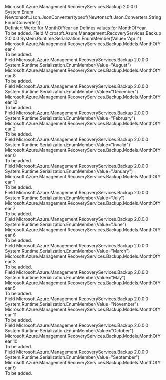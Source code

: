 <Type Name="MonthOfYear" FullName="Microsoft.Azure.Management.RecoveryServices.Backup.Models.MonthOfYear">
  <TypeSignature Language="C#" Value="public enum MonthOfYear" />
  <TypeSignature Language="ILAsm" Value=".class public auto ansi sealed MonthOfYear extends System.Enum" />
  <TypeSignature Language="DocId" Value="T:Microsoft.Azure.Management.RecoveryServices.Backup.Models.MonthOfYear" />
  <TypeSignature Language="VB.NET" Value="Public Enum MonthOfYear" />
  <TypeSignature Language="F#" Value="type MonthOfYear = " />
  <AssemblyInfo>
    <AssemblyName>Microsoft.Azure.Management.RecoveryServices.Backup</AssemblyName>
    <AssemblyVersion>2.0.0.0</AssemblyVersion>
  </AssemblyInfo>
  <Base>
    <BaseTypeName>System.Enum</BaseTypeName>
  </Base>
  <Attributes>
    <Attribute>
      <AttributeName>Newtonsoft.Json.JsonConverter(typeof(Newtonsoft.Json.Converters.StringEnumConverter))</AttributeName>
    </Attribute>
  </Attributes>
  <Docs>
    <summary>
            <span data-ttu-id="e7812-101">Definiert Werte für MonthOfYear an.</span><span class="sxs-lookup"><span data-stu-id="e7812-101">Defines values for MonthOfYear.</span></span>
            </summary>
    <remarks>To be added.</remarks>
  </Docs>
  <Members>
    <Member MemberName="April">
      <MemberSignature Language="C#" Value="April" />
      <MemberSignature Language="ILAsm" Value=".field public static literal valuetype Microsoft.Azure.Management.RecoveryServices.Backup.Models.MonthOfYear April = int32(4)" />
      <MemberSignature Language="DocId" Value="F:Microsoft.Azure.Management.RecoveryServices.Backup.Models.MonthOfYear.April" />
      <MemberSignature Language="VB.NET" Value="April" />
      <MemberSignature Language="F#" Value="April = 4" Usage="Microsoft.Azure.Management.RecoveryServices.Backup.Models.MonthOfYear.April" />
      <MemberType>Field</MemberType>
      <AssemblyInfo>
        <AssemblyName>Microsoft.Azure.Management.RecoveryServices.Backup</AssemblyName>
        <AssemblyVersion>2.0.0.0</AssemblyVersion>
      </AssemblyInfo>
      <Attributes>
        <Attribute>
          <AttributeName>System.Runtime.Serialization.EnumMember(Value="April")</AttributeName>
        </Attribute>
      </Attributes>
      <ReturnValue>
        <ReturnType>Microsoft.Azure.Management.RecoveryServices.Backup.Models.MonthOfYear</ReturnType>
      </ReturnValue>
      <MemberValue>4</MemberValue>
      <Docs>
        <summary>To be added.</summary>
      </Docs>
    </Member>
    <Member MemberName="August">
      <MemberSignature Language="C#" Value="August" />
      <MemberSignature Language="ILAsm" Value=".field public static literal valuetype Microsoft.Azure.Management.RecoveryServices.Backup.Models.MonthOfYear August = int32(8)" />
      <MemberSignature Language="DocId" Value="F:Microsoft.Azure.Management.RecoveryServices.Backup.Models.MonthOfYear.August" />
      <MemberSignature Language="VB.NET" Value="August" />
      <MemberSignature Language="F#" Value="August = 8" Usage="Microsoft.Azure.Management.RecoveryServices.Backup.Models.MonthOfYear.August" />
      <MemberType>Field</MemberType>
      <AssemblyInfo>
        <AssemblyName>Microsoft.Azure.Management.RecoveryServices.Backup</AssemblyName>
        <AssemblyVersion>2.0.0.0</AssemblyVersion>
      </AssemblyInfo>
      <Attributes>
        <Attribute>
          <AttributeName>System.Runtime.Serialization.EnumMember(Value="August")</AttributeName>
        </Attribute>
      </Attributes>
      <ReturnValue>
        <ReturnType>Microsoft.Azure.Management.RecoveryServices.Backup.Models.MonthOfYear</ReturnType>
      </ReturnValue>
      <MemberValue>8</MemberValue>
      <Docs>
        <summary>To be added.</summary>
      </Docs>
    </Member>
    <Member MemberName="December">
      <MemberSignature Language="C#" Value="December" />
      <MemberSignature Language="ILAsm" Value=".field public static literal valuetype Microsoft.Azure.Management.RecoveryServices.Backup.Models.MonthOfYear December = int32(12)" />
      <MemberSignature Language="DocId" Value="F:Microsoft.Azure.Management.RecoveryServices.Backup.Models.MonthOfYear.December" />
      <MemberSignature Language="VB.NET" Value="December" />
      <MemberSignature Language="F#" Value="December = 12" Usage="Microsoft.Azure.Management.RecoveryServices.Backup.Models.MonthOfYear.December" />
      <MemberType>Field</MemberType>
      <AssemblyInfo>
        <AssemblyName>Microsoft.Azure.Management.RecoveryServices.Backup</AssemblyName>
        <AssemblyVersion>2.0.0.0</AssemblyVersion>
      </AssemblyInfo>
      <Attributes>
        <Attribute>
          <AttributeName>System.Runtime.Serialization.EnumMember(Value="December")</AttributeName>
        </Attribute>
      </Attributes>
      <ReturnValue>
        <ReturnType>Microsoft.Azure.Management.RecoveryServices.Backup.Models.MonthOfYear</ReturnType>
      </ReturnValue>
      <MemberValue>12</MemberValue>
      <Docs>
        <summary>To be added.</summary>
      </Docs>
    </Member>
    <Member MemberName="February">
      <MemberSignature Language="C#" Value="February" />
      <MemberSignature Language="ILAsm" Value=".field public static literal valuetype Microsoft.Azure.Management.RecoveryServices.Backup.Models.MonthOfYear February = int32(2)" />
      <MemberSignature Language="DocId" Value="F:Microsoft.Azure.Management.RecoveryServices.Backup.Models.MonthOfYear.February" />
      <MemberSignature Language="VB.NET" Value="February" />
      <MemberSignature Language="F#" Value="February = 2" Usage="Microsoft.Azure.Management.RecoveryServices.Backup.Models.MonthOfYear.February" />
      <MemberType>Field</MemberType>
      <AssemblyInfo>
        <AssemblyName>Microsoft.Azure.Management.RecoveryServices.Backup</AssemblyName>
        <AssemblyVersion>2.0.0.0</AssemblyVersion>
      </AssemblyInfo>
      <Attributes>
        <Attribute>
          <AttributeName>System.Runtime.Serialization.EnumMember(Value="February")</AttributeName>
        </Attribute>
      </Attributes>
      <ReturnValue>
        <ReturnType>Microsoft.Azure.Management.RecoveryServices.Backup.Models.MonthOfYear</ReturnType>
      </ReturnValue>
      <MemberValue>2</MemberValue>
      <Docs>
        <summary>To be added.</summary>
      </Docs>
    </Member>
    <Member MemberName="Invalid">
      <MemberSignature Language="C#" Value="Invalid" />
      <MemberSignature Language="ILAsm" Value=".field public static literal valuetype Microsoft.Azure.Management.RecoveryServices.Backup.Models.MonthOfYear Invalid = int32(0)" />
      <MemberSignature Language="DocId" Value="F:Microsoft.Azure.Management.RecoveryServices.Backup.Models.MonthOfYear.Invalid" />
      <MemberSignature Language="VB.NET" Value="Invalid" />
      <MemberSignature Language="F#" Value="Invalid = 0" Usage="Microsoft.Azure.Management.RecoveryServices.Backup.Models.MonthOfYear.Invalid" />
      <MemberType>Field</MemberType>
      <AssemblyInfo>
        <AssemblyName>Microsoft.Azure.Management.RecoveryServices.Backup</AssemblyName>
        <AssemblyVersion>2.0.0.0</AssemblyVersion>
      </AssemblyInfo>
      <Attributes>
        <Attribute>
          <AttributeName>System.Runtime.Serialization.EnumMember(Value="Invalid")</AttributeName>
        </Attribute>
      </Attributes>
      <ReturnValue>
        <ReturnType>Microsoft.Azure.Management.RecoveryServices.Backup.Models.MonthOfYear</ReturnType>
      </ReturnValue>
      <MemberValue>0</MemberValue>
      <Docs>
        <summary>To be added.</summary>
      </Docs>
    </Member>
    <Member MemberName="January">
      <MemberSignature Language="C#" Value="January" />
      <MemberSignature Language="ILAsm" Value=".field public static literal valuetype Microsoft.Azure.Management.RecoveryServices.Backup.Models.MonthOfYear January = int32(1)" />
      <MemberSignature Language="DocId" Value="F:Microsoft.Azure.Management.RecoveryServices.Backup.Models.MonthOfYear.January" />
      <MemberSignature Language="VB.NET" Value="January" />
      <MemberSignature Language="F#" Value="January = 1" Usage="Microsoft.Azure.Management.RecoveryServices.Backup.Models.MonthOfYear.January" />
      <MemberType>Field</MemberType>
      <AssemblyInfo>
        <AssemblyName>Microsoft.Azure.Management.RecoveryServices.Backup</AssemblyName>
        <AssemblyVersion>2.0.0.0</AssemblyVersion>
      </AssemblyInfo>
      <Attributes>
        <Attribute>
          <AttributeName>System.Runtime.Serialization.EnumMember(Value="January")</AttributeName>
        </Attribute>
      </Attributes>
      <ReturnValue>
        <ReturnType>Microsoft.Azure.Management.RecoveryServices.Backup.Models.MonthOfYear</ReturnType>
      </ReturnValue>
      <MemberValue>1</MemberValue>
      <Docs>
        <summary>To be added.</summary>
      </Docs>
    </Member>
    <Member MemberName="July">
      <MemberSignature Language="C#" Value="July" />
      <MemberSignature Language="ILAsm" Value=".field public static literal valuetype Microsoft.Azure.Management.RecoveryServices.Backup.Models.MonthOfYear July = int32(7)" />
      <MemberSignature Language="DocId" Value="F:Microsoft.Azure.Management.RecoveryServices.Backup.Models.MonthOfYear.July" />
      <MemberSignature Language="VB.NET" Value="July" />
      <MemberSignature Language="F#" Value="July = 7" Usage="Microsoft.Azure.Management.RecoveryServices.Backup.Models.MonthOfYear.July" />
      <MemberType>Field</MemberType>
      <AssemblyInfo>
        <AssemblyName>Microsoft.Azure.Management.RecoveryServices.Backup</AssemblyName>
        <AssemblyVersion>2.0.0.0</AssemblyVersion>
      </AssemblyInfo>
      <Attributes>
        <Attribute>
          <AttributeName>System.Runtime.Serialization.EnumMember(Value="July")</AttributeName>
        </Attribute>
      </Attributes>
      <ReturnValue>
        <ReturnType>Microsoft.Azure.Management.RecoveryServices.Backup.Models.MonthOfYear</ReturnType>
      </ReturnValue>
      <MemberValue>7</MemberValue>
      <Docs>
        <summary>To be added.</summary>
      </Docs>
    </Member>
    <Member MemberName="June">
      <MemberSignature Language="C#" Value="June" />
      <MemberSignature Language="ILAsm" Value=".field public static literal valuetype Microsoft.Azure.Management.RecoveryServices.Backup.Models.MonthOfYear June = int32(6)" />
      <MemberSignature Language="DocId" Value="F:Microsoft.Azure.Management.RecoveryServices.Backup.Models.MonthOfYear.June" />
      <MemberSignature Language="VB.NET" Value="June" />
      <MemberSignature Language="F#" Value="June = 6" Usage="Microsoft.Azure.Management.RecoveryServices.Backup.Models.MonthOfYear.June" />
      <MemberType>Field</MemberType>
      <AssemblyInfo>
        <AssemblyName>Microsoft.Azure.Management.RecoveryServices.Backup</AssemblyName>
        <AssemblyVersion>2.0.0.0</AssemblyVersion>
      </AssemblyInfo>
      <Attributes>
        <Attribute>
          <AttributeName>System.Runtime.Serialization.EnumMember(Value="June")</AttributeName>
        </Attribute>
      </Attributes>
      <ReturnValue>
        <ReturnType>Microsoft.Azure.Management.RecoveryServices.Backup.Models.MonthOfYear</ReturnType>
      </ReturnValue>
      <MemberValue>6</MemberValue>
      <Docs>
        <summary>To be added.</summary>
      </Docs>
    </Member>
    <Member MemberName="March">
      <MemberSignature Language="C#" Value="March" />
      <MemberSignature Language="ILAsm" Value=".field public static literal valuetype Microsoft.Azure.Management.RecoveryServices.Backup.Models.MonthOfYear March = int32(3)" />
      <MemberSignature Language="DocId" Value="F:Microsoft.Azure.Management.RecoveryServices.Backup.Models.MonthOfYear.March" />
      <MemberSignature Language="VB.NET" Value="March" />
      <MemberSignature Language="F#" Value="March = 3" Usage="Microsoft.Azure.Management.RecoveryServices.Backup.Models.MonthOfYear.March" />
      <MemberType>Field</MemberType>
      <AssemblyInfo>
        <AssemblyName>Microsoft.Azure.Management.RecoveryServices.Backup</AssemblyName>
        <AssemblyVersion>2.0.0.0</AssemblyVersion>
      </AssemblyInfo>
      <Attributes>
        <Attribute>
          <AttributeName>System.Runtime.Serialization.EnumMember(Value="March")</AttributeName>
        </Attribute>
      </Attributes>
      <ReturnValue>
        <ReturnType>Microsoft.Azure.Management.RecoveryServices.Backup.Models.MonthOfYear</ReturnType>
      </ReturnValue>
      <MemberValue>3</MemberValue>
      <Docs>
        <summary>To be added.</summary>
      </Docs>
    </Member>
    <Member MemberName="May">
      <MemberSignature Language="C#" Value="May" />
      <MemberSignature Language="ILAsm" Value=".field public static literal valuetype Microsoft.Azure.Management.RecoveryServices.Backup.Models.MonthOfYear May = int32(5)" />
      <MemberSignature Language="DocId" Value="F:Microsoft.Azure.Management.RecoveryServices.Backup.Models.MonthOfYear.May" />
      <MemberSignature Language="VB.NET" Value="May" />
      <MemberSignature Language="F#" Value="May = 5" Usage="Microsoft.Azure.Management.RecoveryServices.Backup.Models.MonthOfYear.May" />
      <MemberType>Field</MemberType>
      <AssemblyInfo>
        <AssemblyName>Microsoft.Azure.Management.RecoveryServices.Backup</AssemblyName>
        <AssemblyVersion>2.0.0.0</AssemblyVersion>
      </AssemblyInfo>
      <Attributes>
        <Attribute>
          <AttributeName>System.Runtime.Serialization.EnumMember(Value="May")</AttributeName>
        </Attribute>
      </Attributes>
      <ReturnValue>
        <ReturnType>Microsoft.Azure.Management.RecoveryServices.Backup.Models.MonthOfYear</ReturnType>
      </ReturnValue>
      <MemberValue>5</MemberValue>
      <Docs>
        <summary>To be added.</summary>
      </Docs>
    </Member>
    <Member MemberName="November">
      <MemberSignature Language="C#" Value="November" />
      <MemberSignature Language="ILAsm" Value=".field public static literal valuetype Microsoft.Azure.Management.RecoveryServices.Backup.Models.MonthOfYear November = int32(11)" />
      <MemberSignature Language="DocId" Value="F:Microsoft.Azure.Management.RecoveryServices.Backup.Models.MonthOfYear.November" />
      <MemberSignature Language="VB.NET" Value="November" />
      <MemberSignature Language="F#" Value="November = 11" Usage="Microsoft.Azure.Management.RecoveryServices.Backup.Models.MonthOfYear.November" />
      <MemberType>Field</MemberType>
      <AssemblyInfo>
        <AssemblyName>Microsoft.Azure.Management.RecoveryServices.Backup</AssemblyName>
        <AssemblyVersion>2.0.0.0</AssemblyVersion>
      </AssemblyInfo>
      <Attributes>
        <Attribute>
          <AttributeName>System.Runtime.Serialization.EnumMember(Value="November")</AttributeName>
        </Attribute>
      </Attributes>
      <ReturnValue>
        <ReturnType>Microsoft.Azure.Management.RecoveryServices.Backup.Models.MonthOfYear</ReturnType>
      </ReturnValue>
      <MemberValue>11</MemberValue>
      <Docs>
        <summary>To be added.</summary>
      </Docs>
    </Member>
    <Member MemberName="October">
      <MemberSignature Language="C#" Value="October" />
      <MemberSignature Language="ILAsm" Value=".field public static literal valuetype Microsoft.Azure.Management.RecoveryServices.Backup.Models.MonthOfYear October = int32(10)" />
      <MemberSignature Language="DocId" Value="F:Microsoft.Azure.Management.RecoveryServices.Backup.Models.MonthOfYear.October" />
      <MemberSignature Language="VB.NET" Value="October" />
      <MemberSignature Language="F#" Value="October = 10" Usage="Microsoft.Azure.Management.RecoveryServices.Backup.Models.MonthOfYear.October" />
      <MemberType>Field</MemberType>
      <AssemblyInfo>
        <AssemblyName>Microsoft.Azure.Management.RecoveryServices.Backup</AssemblyName>
        <AssemblyVersion>2.0.0.0</AssemblyVersion>
      </AssemblyInfo>
      <Attributes>
        <Attribute>
          <AttributeName>System.Runtime.Serialization.EnumMember(Value="October")</AttributeName>
        </Attribute>
      </Attributes>
      <ReturnValue>
        <ReturnType>Microsoft.Azure.Management.RecoveryServices.Backup.Models.MonthOfYear</ReturnType>
      </ReturnValue>
      <MemberValue>10</MemberValue>
      <Docs>
        <summary>To be added.</summary>
      </Docs>
    </Member>
    <Member MemberName="September">
      <MemberSignature Language="C#" Value="September" />
      <MemberSignature Language="ILAsm" Value=".field public static literal valuetype Microsoft.Azure.Management.RecoveryServices.Backup.Models.MonthOfYear September = int32(9)" />
      <MemberSignature Language="DocId" Value="F:Microsoft.Azure.Management.RecoveryServices.Backup.Models.MonthOfYear.September" />
      <MemberSignature Language="VB.NET" Value="September" />
      <MemberSignature Language="F#" Value="September = 9" Usage="Microsoft.Azure.Management.RecoveryServices.Backup.Models.MonthOfYear.September" />
      <MemberType>Field</MemberType>
      <AssemblyInfo>
        <AssemblyName>Microsoft.Azure.Management.RecoveryServices.Backup</AssemblyName>
        <AssemblyVersion>2.0.0.0</AssemblyVersion>
      </AssemblyInfo>
      <Attributes>
        <Attribute>
          <AttributeName>System.Runtime.Serialization.EnumMember(Value="September")</AttributeName>
        </Attribute>
      </Attributes>
      <ReturnValue>
        <ReturnType>Microsoft.Azure.Management.RecoveryServices.Backup.Models.MonthOfYear</ReturnType>
      </ReturnValue>
      <MemberValue>9</MemberValue>
      <Docs>
        <summary>To be added.</summary>
      </Docs>
    </Member>
  </Members>
</Type>